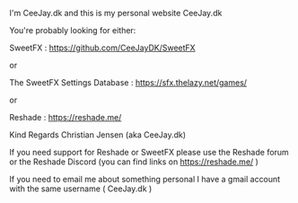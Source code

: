 I'm CeeJay.dk and this is my personal website CeeJay.dk

You're probably looking for either:

SweetFX :
https://github.com/CeeJayDK/SweetFX

or

The SweetFX Settings Database :
https://sfx.thelazy.net/games/

or

Reshade :
https://reshade.me/

Kind Regards
Christian Jensen (aka CeeJay.dk)

If you need support for Reshade or SweetFX please use the Reshade forum or the Reshade Discord (you can find links on https://reshade.me/ )

If you need to email me about something personal I have a gmail account with the same username ( CeeJay.dk )
